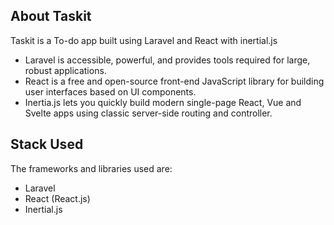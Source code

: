 ## About Taskit

Taskit is a To-do app built using Laravel and React with inertial.js

-   Laravel is accessible, powerful, and provides tools required for large, robust applications.
-   React is a free and open-source front-end JavaScript library for building user interfaces based on UI components.
-   Inertia.js lets you quickly build modern single-page React, Vue and Svelte apps using classic server-side routing and controller.

## Stack Used

The frameworks and libraries used are:

-   Laravel
-   React (React.js)
-   Inertial.js
